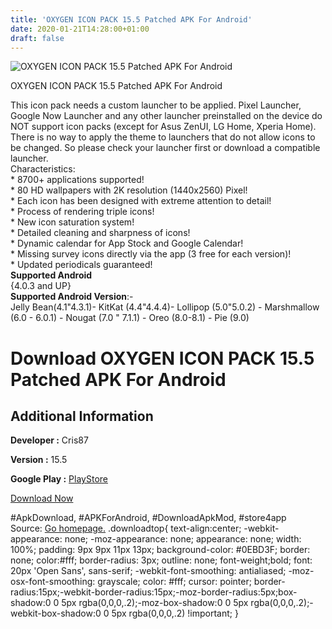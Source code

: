 ```yaml
---
title: 'OXYGEN ICON PACK 15.5 Patched APK For Android'
date: 2020-01-21T14:28:00+01:00
draft: false
---
```


![OXYGEN ICON PACK 15.5 Patched APK For Android](https://i2.wp.com/apkhome.net/wp-content/uploads/2020/01/OXYGEN-ICON-PACK-15.5-Patched.png "OXYGEN ICON PACK 15.5 Patched APK For Android")

  

OXYGEN ICON PACK 15.5 Patched APK For Android

This icon pack needs a custom launcher to be applied. Pixel Launcher, Google Now Launcher and any other launcher preinstalled on the device do NOT support icon packs (except for Asus ZenUI, LG Home, Xperia Home). There is no way to apply the theme to launchers that do not allow icons to be changed. So please check your launcher first or download a compatible launcher.  
Characteristics:  
\* 8700+ applications supported!  
\* 80 HD wallpapers with 2K resolution (1440x2560) Pixel!  
\* Each icon has been designed with extreme attention to detail!  
\* Process of rendering triple icons!  
\* New icon saturation system!  
\* Detailed cleaning and sharpness of icons!  
\* Dynamic calendar for App Stock and Google Calendar!  
\* Missing survey icons directly via the app (3 free for each version)!  
\* Updated periodicals guaranteed!  
**Supported Android**  
{4.0.3 and UP}  
**Supported Android Version**:-  
Jelly Bean(4.1"4.3.1)- KitKat (4.4"4.4.4)- Lollipop (5.0"5.0.2) - Marshmallow (6.0 - 6.0.1) - Nougat (7.0 " 7.1.1) - Oreo (8.0-8.1) - Pie (9.0)

Download OXYGEN ICON PACK 15.5 Patched APK For Android
======================================================

Additional Information
----------------------

**Developer :** Cris87

**Version :** 15.5

**Google Play :** [PlayStore](https://play.google.com/store/apps/details?id=com.cris87.oxygen)

  

[Download Now](https://store4app.co/post/oxygen-icon-pack-15-5-patched-apk-for-android_1579612903)

  
#ApkDownload, #APKForAndroid, #DownloadApkMod, #store4app  
Source: [Go homepage.](https://store4app.co/post/oxygen-icon-pack-15-5-patched-apk-for-android_1579612903) .downloadtop{ text-align:center; -webkit-appearance: none; -moz-appearance: none; appearance: none; width: 100%; padding: 9px 9px 11px 13px; background-color: #0EBD3F; border: none; color:#fff; border-radius: 3px; outline: none; font-weight;bold; font: 20px 'Open Sans', sans-serif; -webkit-font-smoothing: antialiased; -moz-osx-font-smoothing: grayscale; color: #fff; cursor: pointer; border-radius:15px;-webkit-border-radius:15px;-moz-border-radius:5px;box-shadow:0 0 5px rgba(0,0,0,.2);-moz-box-shadow:0 0 5px rgba(0,0,0,.2);-webkit-box-shadow:0 0 5px rgba(0,0,0,.2) !important; }